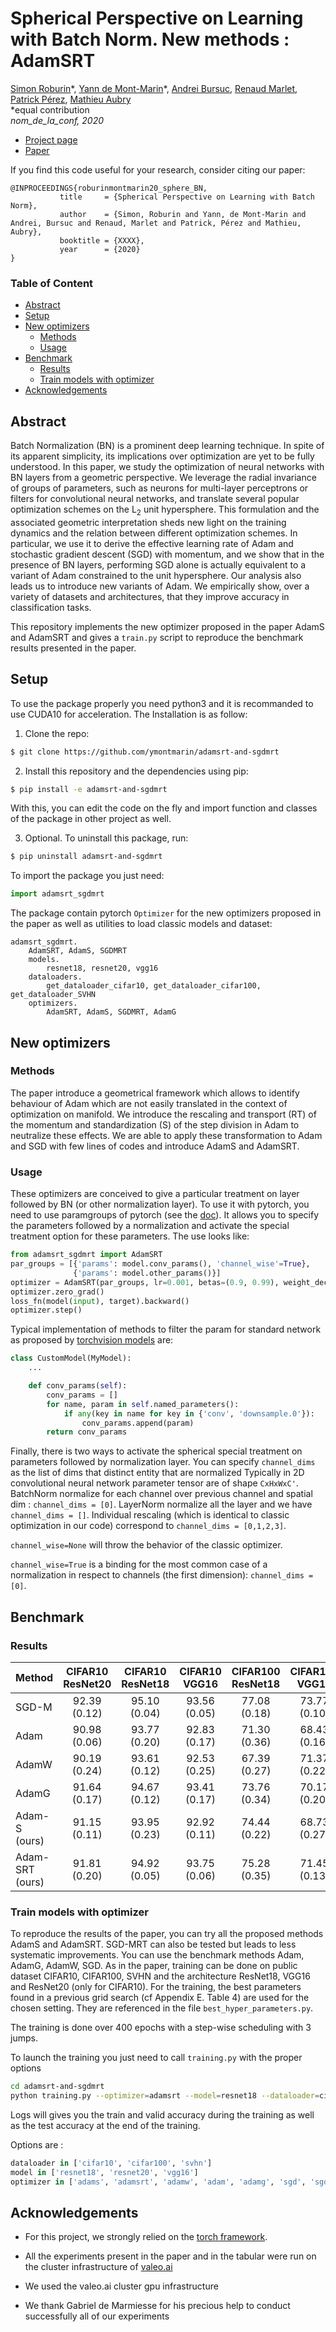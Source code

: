 # Spherical Perspective on Learning with Batch Norm. New methods : AdamSRT
[Simon Roburin](https://github.com/kdoublerotor)\*,
[Yann de Mont-Marin](https://github.com/ymontmarin)\*,
[Andrei Bursuc](XXXX),
[Renaud Marlet](XXXX),
[Patrick Pérez](XXXX),
[Mathieu Aubry](XXXX)
\
\*equal contribution
\
*nom_de_la_conf, 2020*

- [Project page](XXXXX)
- [Paper](XXXXX)

If you find this code useful for your research, consider citing our paper:
```
@INPROCEEDINGS{roburinmontmarin20_sphere_BN,
           title     = {Spherical Perspective on Learning with Batch Norm},
           author    = {Simon, Roburin and Yann, de Mont-Marin and Andrei, Bursuc and Renaud, Marlet and Patrick, Pérez and Mathieu, Aubry},
           booktitle = {XXXX},
           year      = {2020}
}
```


### Table of Content
- [Abstract](#abstract)
- [Setup](#setup)
- [New optimizers](#new-optimizers)
  - [Methods](#methods)
  - [Usage](#usage)
- [Benchmark](#benchmark)
  - [Results](#results)
  - [Train models with optimizer](#train-models-with-optimizer)
- [Acknowledgements](#acknowledgements)


## Abstract
Batch Normalization (BN) is a prominent deep learning technique. In spite of its apparent simplicity, its implications over optimization are yet to be fully understood. In this paper, we study the optimization of neural networks with BN layers from a geometric perspective. We leverage the radial invariance of groups of parameters, such as neurons for multi-layer perceptrons or filters for convolutional neural networks, and translate several popular optimization schemes on the L<sub>2</sub> unit hypersphere. This formulation and the associated geometric interpretation sheds new light on the training dynamics and the relation between different optimization schemes. In particular, we use it to derive the effective learning rate of Adam and stochastic gradient descent (SGD) with momentum, and we show that in the presence of BN layers, performing SGD alone is actually equivalent to a variant of Adam constrained to the unit hypersphere. Our analysis also leads us to introduce new variants of Adam. We empirically show, over a variety of datasets and architectures, that they improve accuracy in classification tasks.

This repository implements the new optimizer proposed in the paper AdamS and AdamSRT and gives a `train.py` script to reproduce the benchmark results presented in the paper.

## Setup
To use the package properly you need python3 and it is recommanded to use CUDA10 for acceleration. The Installation is as follow:

1. Clone the repo:
```bash
$ git clone https://github.com/ymontmarin/adamsrt-and-sgdmrt
```

2. Install this repository and the dependencies using pip:
```bash
$ pip install -e adamsrt-and-sgdmrt
```

With this, you can edit the code on the fly and import function and classes of the package in other project as well.

3. Optional. To uninstall this package, run:
```bash
$ pip uninstall adamsrt-and-sgdmrt
```

To import the package you just need:
```python
import adamsrt_sgdmrt
```
The package contain pytorch `Optimizer` for the new optimizers proposed in the paper as well as utilities to load classic models and dataset:
```
adamsrt_sgdmrt.
    AdamSRT, AdamS, SGDMRT
    models.
        resnet18, resnet20, vgg16
    dataloaders.
        get_dataloader_cifar10, get_dataloader_cifar100, get_dataloader_SVHN
    optimizers.
        AdamSRT, AdamS, SGDMRT, AdamG
```


## New optimizers
### Methods
The paper introduce a geometrical framework which allows to identify behaviour of Adam which are not easily translated in the context of optimization on manifold. We introduce the rescaling and transport (RT) of the momentum and standardization (S) of the step division in Adam to neutralize these effects. We are able to apply these transformation to Adam and SGD with few lines of codes and introduce AdamS and AdamSRT.


### Usage
These optimizers are conceived to give a particular treatment on layer followed by BN (or other normalization layer). 
To use  it with pytorch, you need to use paramgroups of pytorch (see the [doc](https://pytorch.org/docs/stable/optim.html#per-parameter-options)).
It allows you to specify the parameters followed by a normalization and activate the special treatment option for these parameters. The use looks like:
```python
from adamsrt_sgdmrt import AdamSRT
par_groups = [{'params': model.conv_params(), 'channel_wise'=True},
              {'params': model.other_params()}]
optimizer = AdamSRT(par_groups, lr=0.001, betas=(0.9, 0.99), weight_decay=1e-4)
optimizer.zero_grad()
loss_fn(model(input), target).backward()
optimizer.step()
```
Typical implementation of methods to filter the param for standard network as proposed by [torchvision models](https://pytorch.org/docs/stable/torchvision/models.html) are:
```python
class CustomModel(MyModel):
    ...

    def conv_params(self):
        conv_params = []
        for name, param in self.named_parameters():
            if any(key in name for key in {'conv', 'downsample.0'}):
                conv_params.append(param)
        return conv_params
```
Finally, there is two ways to activate the spherical special treatment on parameters followed by normalization layer.
You can specify `channel_dims` as the list of dims that distinct entity that are normalized
Typically in 2D convolutional neural network parameter tensor are of shape `CxHxWxC'`. BatchNorm normalize for each channel over previous channel and spatial dim : `channel_dims = [0]`. LayerNorm normalize all the layer and we have `channel_dims = []`.
Individual rescaling (which is identical to classic optimization in our code) correspond to `channel_dims = [0,1,2,3]`.

`channel_wise=None` will throw the behavior of the classic optimizer.

`channel_wise=True` is a binding for the most common case of a normalization in respect to channels (the first dimension): `channel_dims = [0]`.


## Benchmark
### Results

| Method          | CIFAR10 ResNet20 | CIFAR10 ResNet18 | CIFAR10 VGG16 | CIFAR100 ResNet18 | CIFAR100 VGG16 | SVHN ResNet18 | SVHN VGG16 |
| :-------------- | :----------: | :----------: | :----------: | :----------: | :----------: | :----------: | :----------: |
| SGD-M           | 92.39 (0.12) | 95.10 (0.04) | 93.56 (0.05) | 77.08 (0.18) | 73.77 (0.10) | 95.96 (0.15) | 95.95 (0.09) |
| Adam            | 90.98 (0.06) | 93.77 (0.20) | 92.83 (0.17) | 71.30 (0.36) | 68.43 (0.16) | 95.32 (0.23) | 95.57 (0.20) |
| AdamW           | 90.19 (0.24) | 93.61 (0.12) | 92.53 (0.25) | 67.39 (0.27) | 71.37 (0.22) | 95.38 (0.15) | 95.60 (0.08) |
| AdamG           | 91.64 (0.17) | 94.67 (0.12) | 93.41 (0.17) | 73.76 (0.34) | 70.17 (0.20) | 95.73 (0.05) | 95.70 (0.25) |
| Adam-S (ours)   | 91.15 (0.11) | 93.95 (0.23) | 92.92 (0.11) | 74.44 (0.22) | 68.73 (0.27) | 95.75 (0.09) | 95.66 (0.09) |
| Adam-SRT (ours) | 91.81 (0.20) | 94.92 (0.05) | 93.75 (0.06) | 75.28 (0.35) | 71.45 (0.13) | 95.84 (0.07) | 95.82 (0.05) |


### Train models with optimizer
To reproduce the results of the paper, you can try all the proposed methods AdamS and AdamSRT. SGD-MRT can also be tested but leads to less systematic improvements.
You can use the benchmark methods Adam, AdamG, AdamW, SGD.
As in the paper, training can be done on public dataset CIFAR10, CIFAR100, SVHN and the architecture ResNet18, VGG16 and ResNet20 (only for CIFAR10).
For the training, the best parameters found in a previous grid search (cf Appendix E. Table 4) are used for the chosen setting. They are referenced in the file `best_hyper_parameters.py`.

The training is done over 400 epochs with a step-wise scheduling with 3 jumps.

To launch the training you just need to call `training.py` with the proper options
```bash
cd adamsrt-and-sgdmrt
python training.py --optimizer=adamsrt --model=resnet18 --dataloader=cifar100
```
Logs will gives you the train and valid accuracy during the training as well as the test accuracy at the end of the training.

Options are :
```python
dataloader in ['cifar10', 'cifar100', 'svhn']
model in ['resnet18', 'resnet20', 'vgg16']
optimizer in ['adams', 'adamsrt', 'adamw', 'adam', 'adamg', 'sgd', 'sgdmrt']
```

## Acknowledgements
- For this project, we strongly relied on the [torch framework](https://github.com/pytorch/pytorch).

- All the experiments present in the paper and in the tabular were run on the cluster infrastructure of [valeo.ai](https://github.com/valeoai)

- We used the valeo.ai cluster gpu infrastructure

- We thank Gabriel de Marmiesse for his precious help to conduct successfully all of our experiments
